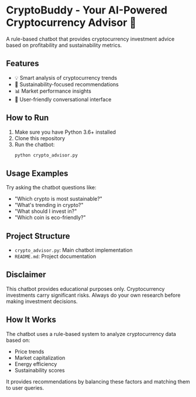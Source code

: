 # CryptoBuddy - Your AI-Powered Cryptocurrency Advisor 🤖

A rule-based chatbot that provides cryptocurrency investment advice based on profitability and sustainability metrics.

## Features

- 💡 Smart analysis of cryptocurrency trends
- 🌱 Sustainability-focused recommendations
- 📊 Market performance insights
- 🤝 User-friendly conversational interface

## How to Run

1. Make sure you have Python 3.6+ installed
2. Clone this repository
3. Run the chatbot:
   ```bash
   python crypto_advisor.py
   ```

## Usage Examples

Try asking the chatbot questions like:
- "Which crypto is most sustainable?"
- "What's trending in crypto?"
- "What should I invest in?"
- "Which coin is eco-friendly?"

## Project Structure

- `crypto_advisor.py`: Main chatbot implementation
- `README.md`: Project documentation

## Disclaimer

This chatbot provides educational purposes only. Cryptocurrency investments carry significant risks. Always do your own research before making investment decisions.

## How It Works

The chatbot uses a rule-based system to analyze cryptocurrency data based on:
- Price trends
- Market capitalization
- Energy efficiency
- Sustainability scores

It provides recommendations by balancing these factors and matching them to user queries.
